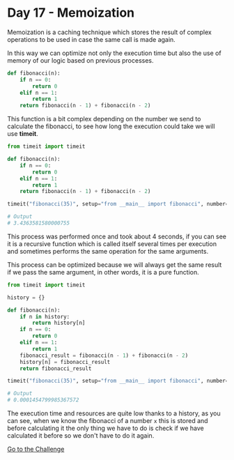 # Day 17 - Memoization

Memoization is a caching technique which stores the result of complex operations to be used in case the same call is made again.

In this way we can optimize not only the execution time but also the use of memory of our logic based on previous processes.

```python
def fibonacci(n):
    if n == 0:
        return 0
    elif n == 1:
        return 1
    return fibonacci(n - 1) + fibonacci(n - 2)
```

This function is a bit complex depending on the number we send to calculate the fibonacci, to see how long the execution could take we will use **timeit**.

```python
from timeit import timeit

def fibonacci(n):
    if n == 0:
        return 0
    elif n == 1:
        return 1
    return fibonacci(n - 1) + fibonacci(n - 2)

timeit("fibonacci(35)", setup="from __main__ import fibonacci", number=1)

# Output
# 3.4363581580000755
```

This process was performed once and took about 4 seconds, if you can see it is a recursive function which is called itself several times per execution and sometimes performs the same operation for the same arguments.

This process can be optimized because we will always get the same result if we pass the same argument, in other words, it is a pure function.

```python
from timeit import timeit

history = {}

def fibonacci(n):
    if n in history:
        return history[n]
    if n == 0:
        return 0
    elif n == 1:
        return 1
    fibonacci_result = fibonacci(n - 1) + fibonacci(n - 2)
    history[n] = fibonacci_result
    return fibonacci_result

timeit("fibonacci(35)", setup="from __main__ import fibonacci", number=1)

# Output
# 0.0001454799985367572
```

The execution time and resources are quite low thanks to a history, as you can see, when we know the fibonacci of a number `x` this is stored and before calculating it the only thing we have to do is check if we have calculated it before so we don't have to do it again.

[Go to the Challenge](https://github.com/estebansolo/Python30/blob/master/exercises/17_memoization.py)